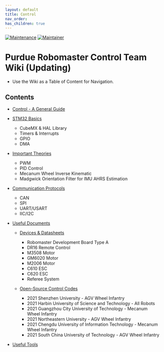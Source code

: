 ```yaml
---
layout: default
title: Control
nav_order: 
has_children: true 
---
```

[![Maintenance](https://img.shields.io/badge/Maintained%3F-yes-green.svg)](https://github.com/RoboMaster-Club/PurdueRM-Wiki/pulse) 
[![Maintainer](https://img.shields.io/badge/Maintainer-Leo-blue)](https://github.com/CuboiLeo)

# Purdue Robomaster Control Team Wiki (Updating)
- Use the Wiki as a Table of Content for Navigation.

## Contents
- [Control - A General Guide](https://github.com/RoboMaster-Club/PurdueRM-Wiki/blob/gh-pages/docs/control/Control%20-%20%20A%20General%20Guide.md)

- [STM32 Basics](https://github.com/RoboMaster-Club/PurdueRM-Wiki/blob/gh-pages/docs/control/STM32%20Basics.md)
  - CubeMX & HAL Library
  - Timers & Interrupts
  - GPIO
  - DMA

- [Important Theories](https://github.com/RoboMaster-Club/PurdueRM-Wiki/blob/gh-pages/docs/control/Important%20Theories.md)
  - PWM
  - PID Control
  - Mecanum Wheel Inverse Kinematic
  - Madgwick Orientation Filter for IMU AHRS Estimation
  
- [Communication Protocols](https://github.com/RoboMaster-Club/PurdueRM-Wiki/blob/gh-pages/docs/control/Communication%20Prototols.md)
  - CAN
  - SPI
  - UART/USART
  - IIC/I2C

- [Useful Documents](https://github.com/RoboMaster-Club/PurdueRM-Wiki/tree/gh-pages/docs/control/Useful%20Documents)
  - [Devices & Datasheets](https://github.com/RoboMaster-Club/PurdueRM-Wiki/blob/gh-pages/docs/control/Useful%20Documents/Devices%20%26%20Datasheets.md)
    - Robomaster Development Board Type A
    - DR16 Remote Control
    - M3508 Motor
    - GM6020 Motor
    - M2006 Motor
    - C610 ESC
    - C620 ESC
    - Referee System
    
  - [Open-Source Control Codes](https://github.com/RoboMaster-Club/PurdueRM-Wiki/blob/gh-pages/docs/control/Useful%20Documents/Open-Source%20Control%20Code.md)
    - 2021 Shenzhen University - AGV Wheel Infantry
    - 2021 Harbin University of Science and Technology - All Robots
    - 2021 Guangzhou City University of Technology - Mecanum Wheel Infantry
    - 2021 Northeastern University - AGV Wheel Infantry
    - 2021 Chengdu University of Information Technology - Mecanum Wheel Infantry
    - 2021 South China University of Technology - AGV Wheel Infantry
    
- [Useful Tools](https://github.com/RoboMaster-Club/PurdueRM-Wiki/blob/gh-pages/docs/control/Useful%20Tools.md)
